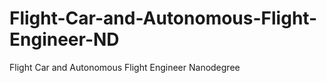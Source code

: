 # Flight-Car-and-Autonomous-Flight-Engineer-ND
Flight Car and Autonomous Flight Engineer Nanodegree
